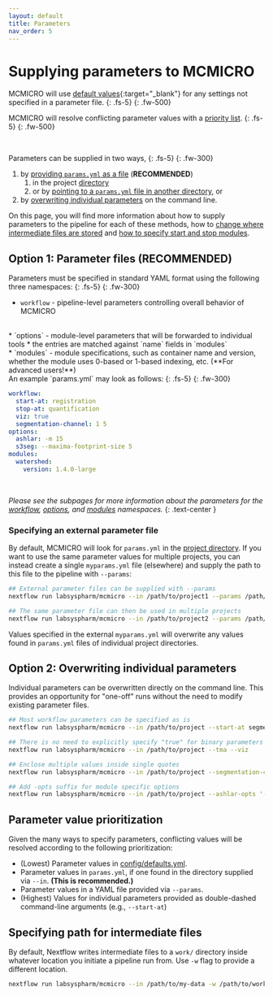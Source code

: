 ```yaml
---
layout: default
title: Parameters
nav_order: 5
---
```


# Supplying parameters to MCMICRO

MCMICRO will use [default values](https://github.com/labsyspharm/mcmicro/blob/master/config/defaults.yml){:target="_blank"} for any settings not specified in a parameter file.
{: .fs-5}
{: .fw-500}


MCMICRO will resolve conflicting parameter values with a [priority list](./#parameter-value-prioritization).
{: .fs-5}
{: .fw-500}

<br>

Parameters can be supplied in two ways,
{: .fs-5}
{: .fw-300}

1. by [providing `params.yml` as a file](./#parameter-files) (**RECOMMENDED**)
	1. in the project [directory]({{site.baseurl}}/io.html#input) 
	2. or by [pointing to a `params.yml` file in another directory](./#specifying-an-external-parameter-file), or
3. by [overwriting individual parameters](./#overwriting-individual-parameters) on the command line.

On this page, you will find more information about how to supply parameters to the pipeline for each of these methods, how to [change where intermediate files are stored](./#specifying-path-for-intermediate-files) and [how to specify start and stop modules](./#specifying-start-and-stop-modules).

## Option 1: Parameter files (RECOMMENDED)

Parameters must be specified in standard YAML format using the following three namespaces:
{: .fs-5}
{: .fw-300}

* `workflow` - pipeline-level parameters controlling overall behavior of MCMICRO  
<br>
* `options` - module-level parameters that will be forwarded to individual tools
	* the entries are matched against `name` fields in `modules`   
<br>
* `modules` - module specifications, such as container name and version, whether the module uses 0-based or 1-based indexing, etc.  (**For advanced users!**)

<br>
An example `params.yml` may look as follows:
{: .fs-5}
{: .fw-300}

``` yaml
workflow:
  start-at: registration
  stop-at: quantification
  viz: true
  segmentation-channel: 1 5
options:
  ashlar: -m 15
  s3seg: --maxima-footprint-size 5
modules:
  watershed:
    version: 1.4.0-large
```

<br>


_Please see the subpages for more information about the parameters for the [workflow](./workflow.html), [options](./core.html), and [modules](./specs.html) namespaces._
{: .text-center }

### Specifying an external parameter file

By default, MCMICRO will look for `params.yml` in the [project directory]({{site.baseurl}}/io.html#input). If you want to use the same parameter values for multiple projects, you can instead create a single `myparams.yml` file (elsewhere) and supply the path to this file to the pipeline with `--params`:

``` bash
## External parameter files can be supplied with --params
nextflow run labsyspharm/mcmicro --in /path/to/project1 --params /path/to/myparams.yml

## The same parameter file can then be used in multiple projects
nextflow run labsyspharm/mcmicro --in /path/to/project2 --params /path/to/myparams.yml
```

Values specified in the external `myparams.yml` will overwrite any values found in `params.yml` files of individual project directories.

## Option 2: Overwriting individual parameters

Individual parameters can be overwritten directly on the command line. This provides an opportunity for "one-off" runs without the need to modify existing parameter files.

``` bash
## Most workflow parameters can be specified as is
nextflow run labsyspharm/mcmicro --in /path/to/project --start-at segmentation

## There is no need to explicitly specify "true" for binary parameters
nextflow run labsyspharm/mcmicro --in /path/to/project --tma --viz

## Enclose multiple values inside single quotes
nextflow run labsyspharm/mcmicro --in /path/to/project --segmentation-channel '1 5'

## Add -opts suffix for module specific options
nextflow run labsyspharm/mcmicro --in /path/to/project --ashlar-opts '-m 50'
```

## Parameter value prioritization

Given the many ways to specify parameters, conflicting values will be resolved according to the following prioritization:

* (Lowest) Parameter values in [config/defaults.yml](https://github.com/labsyspharm/mcmicro/blob/master/config/defaults.yml).
* Parameter values in `params.yml`, if one found in the directory supplied via `--in`. **(This is recommended.)**
* Parameter values in a YAML file provided via `--params`.
* (Highest) Values for individual parameters provided as double-dashed command-line arguments (e.g., `--start-at`)

## Specifying path for intermediate files
By default, Nextflow writes intermediate files to a `work/` directory inside whatever location you initiate a pipeline run from. Use `-w` flag to provide a different location. 

``` bash
nextflow run labsyspharm/mcmicro --in /path/to/my-data -w /path/to/work/
```


